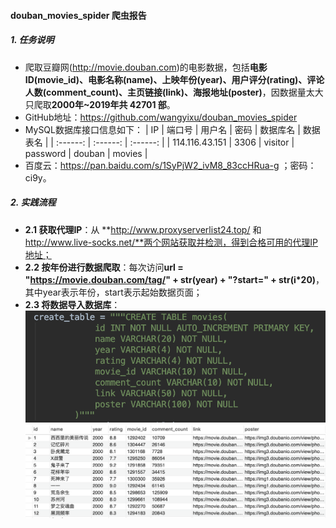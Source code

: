 #### douban_movies_spider 爬虫报告
##### 1. 任务说明
- 爬取豆瓣网(http://movie.douban.com)的电影数据，包括**电影ID(movie_id)、电影名称(name)、上映年份(year)、用户评分(rating)、评论人数(comment_count)、主页链接(link)、海报地址(poster)**，因数据量太大只爬取**2000年~2019年共 42701 部**。
- GitHub地址：https://github.com/wangyixu/douban_movies_spider
- MySQL数据库接口信息如下：
	| IP | 端口号 | 用户名 | 密码 | 数据库名 | 数据表名 |
	| :------: | :------: | :------: | 
	| 114.116.43.151 | 3306 | visitor | password | douban | movies | 
- 百度云：https://pan.baidu.com/s/1SyPjW2_ivM8_83ccHRua-g ；密码：ci9y。

##### 2. 实践流程
- **2.1 获取代理IP**：从 **http://www.proxyserverlist24.top/ 和 http://www.live-socks.net/**两个网站获取并检测，得到合格可用的代理IP地址；
- **2.2 按年份进行数据爬取**：每次访问**url = "https://movie.douban.com/tag/" + str(year) + "?start=" + str(i*20)**，其中year表示年份，start表示起始数据页面；
- **2.3 将数据导入数据库**：
	![Alt text](./1555916211082.png)
	![Alt text](./1555916359769.png)
